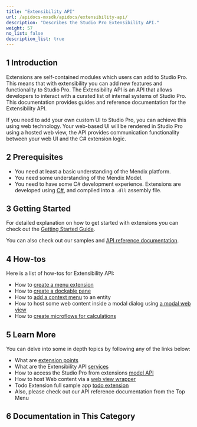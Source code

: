 ```yaml
---
title: "Extensibility API"
url: /apidocs-mxsdk/apidocs/extensibility-api/
description: "Describes the Studio Pro Extensibility API."
weight: 57
no_list: false
description_list: true
---
```


## 1 Introduction

Extensions are self-contained modules which users can add to Studio Pro. This means that with extensibility you can add new features and functionality to Studio Pro. The Extensibility API is an API that allows developers to interact with a curated list of internal systems of Studio Pro. This documentation provides guides and reference documentation for the Extensibility API.

If you need to add your own custom UI to Studio Pro, you can achieve this using web technology. Your web-based UI will be rendered in Studio Pro using a hosted web view, the API provides communication functionality between your web UI and the C# extension logic.

## 2 Prerequisites

* You need at least a basic understanding of the Mendix platform.
* You need some understanding of the Mendix Model.
* You need to have some C# development experience. Extensions are developed using [C#](https://docs.microsoft.com/en-us/dotnet/), and compiled into a `.dll` assembly file.

## 3 Getting Started

For detailed explanation on how to get started with extensions you can check out the [Getting Started Guide](/apidocs-mxsdk/apidocs/extensibility-api/getting-started/).

You can also check out our samples and [API reference documentation](https://github.com/mendix/ExtensionAPI-Samples).

## 4 How-tos

Here is a list of how-tos for Extensibility API:

* How to [create a menu extension](/apidocs-mxsdk/apidocs/extensions-api/create-menu-extension/)
* How to [create a dockable pane](/apidocs-mxsdk/apidocs/extensions-api/create-a-dockable-pane/)
* How to [add a context menu](/apidocs-mxsdk/apidocs/extensions-api/add-context-menus/) to an entity
* How to host some web content inside a modal dialog using [a modal web view](/apidocs-mxsdk/apidocs/extensibility-api/create-modal-web-view/)
* How to [create microflows for calculations](/apidocs-mxsdk/apidocs/extensibility-api/create-microflows-for-calculations/)

## 5 Learn More

You can delve into some in depth topics by following any of the links below:

- What are [extension points](/apidocs-mxsdk/apidocs/extensibility-api/extensionpoints_intro/)
- What are the Extensibility API [services](/apidocs-mxsdk/apidocs/extensibility-api/introductions/services/)
- How to access the Studio Pro from extensions [model API](/apidocs-mxsdk/apidocs/extensibility-api/interact-with-model-api/)
- How to host Web content via a [web view wrapper](/apidocs-mxsdk/apidocs/extensibility-api/introductions/web-views)
- Todo Extension full sample app [todo extension](/apidocs-mxsdk/apidocs/extensibility-api/todo-list-extension/)
- Also, please check out our API reference documentation from the Top Menu

## 6 Documentation in This Category
